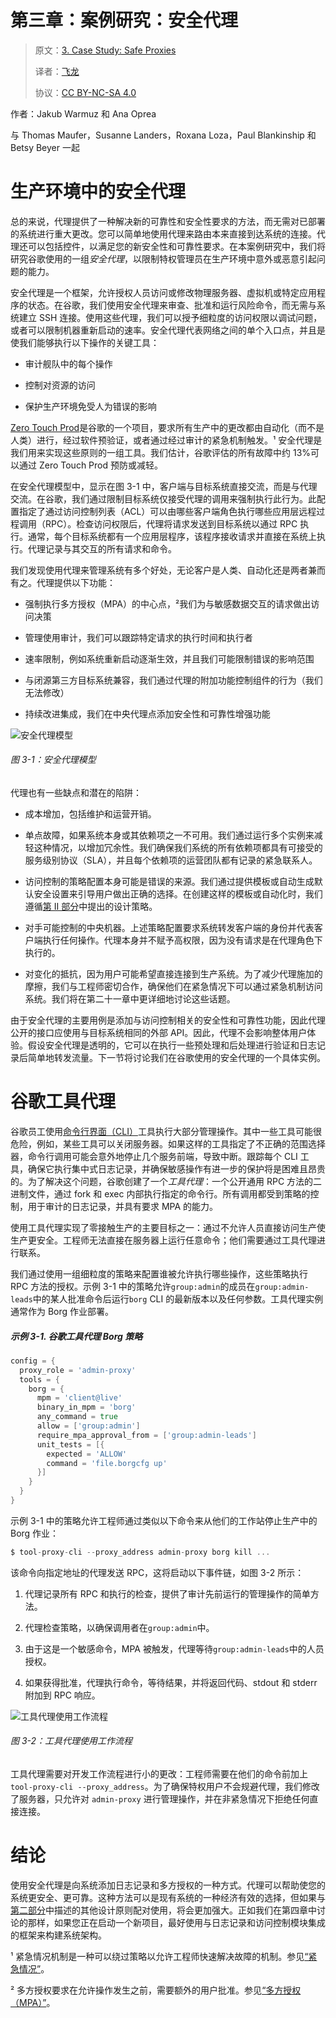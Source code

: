 # 第三章：案例研究：安全代理

> 原文：[3. Case Study: Safe Proxies](https://google.github.io/building-secure-and-reliable-systems/raw/ch03.html)
> 
> 译者：[飞龙](https://github.com/wizardforcel)
> 
> 协议：[CC BY-NC-SA 4.0](https://creativecommons.org/licenses/by-nc-sa/4.0/)


作者：Jakub Warmuz 和 Ana Oprea

与 Thomas Maufer，Susanne Landers，Roxana Loza，Paul Blankinship 和 Betsy Beyer 一起

# 生产环境中的安全代理

总的来说，代理提供了一种解决新的可靠性和安全性要求的方法，而无需对已部署的系统进行重大更改。您可以简单地使用代理来路由本来直接到达系统的连接。代理还可以包括控件，以满足您的新安全性和可靠性要求。在本案例研究中，我们将研究谷歌使用的一组*安全代理*，以限制特权管理员在生产环境中意外或恶意引起问题的能力。

安全代理是一个框架，允许授权人员访问或修改物理服务器、虚拟机或特定应用程序的状态。在谷歌，我们使用安全代理来审查、批准和运行风险命令，而无需与系统建立 SSH 连接。使用这些代理，我们可以授予细粒度的访问权限以调试问题，或者可以限制机器重新启动的速率。安全代理代表网络之间的单个入口点，并且是使我们能够执行以下操作的关键工具：

+   审计舰队中的每个操作

+   控制对资源的访问

+   保护生产环境免受人为错误的影响

[Zero Touch Prod](https://oreil.ly/_4rAo)是谷歌的一个项目，要求所有生产中的更改都由自动化（而不是人类）进行，经过软件预验证，或者通过经过审计的紧急机制触发。¹ 安全代理是我们用来实现这些原则的一组工具。我们估计，谷歌评估的所有故障中约 13%可以通过 Zero Touch Prod 预防或减轻。

在安全代理模型中，显示在图 3-1 中，客户端与目标系统直接交流，而是与代理交流。在谷歌，我们通过限制目标系统仅接受代理的调用来强制执行此行为。此配置指定了通过访问控制列表（ACL）可以由哪些客户端角色执行哪些应用层远程过程调用（RPC）。检查访问权限后，代理将请求发送到目标系统以通过 RPC 执行。通常，每个目标系统都有一个应用层程序，该程序接收请求并直接在系统上执行。代理记录与其交互的所有请求和命令。

我们发现使用代理来管理系统有多个好处，无论客户是人类、自动化还是两者兼而有之。代理提供以下功能：

+   强制执行多方授权（MPA）的中心点，²我们为与敏感数据交互的请求做出访问决策

+   管理使用审计，我们可以跟踪特定请求的执行时间和执行者

+   速率限制，例如系统重新启动逐渐生效，并且我们可能限制错误的影响范围

+   与闭源第三方目标系统兼容，我们通过代理的附加功能控制组件的行为（我们无法修改）

+   持续改进集成，我们在中央代理点添加安全性和可靠性增强功能

![安全代理模型](img/bsrs_0301.png)

###### 图 3-1：安全代理模型

代理也有一些缺点和潜在的陷阱：

+   成本增加，包括维护和运营开销。

+   单点故障，如果系统本身或其依赖项之一不可用。我们通过运行多个实例来减轻这种情况，以增加冗余性。我们确保我们系统的所有依赖项都具有可接受的服务级别协议（SLA），并且每个依赖项的运营团队都有记录的紧急联系人。

+   访问控制的策略配置本身可能是错误的来源。我们通过提供模板或自动生成默认安全设置来引导用户做出正确的选择。在创建这样的模板或自动化时，我们遵循[第 II 部分](part02.html#designing_systems)中提出的设计策略。

+   对手可能控制的中央机器。上述策略配置要求系统转发客户端的身份并代表客户端执行任何操作。代理本身并不赋予高权限，因为没有请求是在代理角色下执行的。

+   对变化的抵抗，因为用户可能希望直接连接到生产系统。为了减少代理施加的摩擦，我们与工程师密切合作，确保他们在紧急情况下可以通过紧急机制访问系统。我们将在第二十一章中更详细地讨论这些话题。

由于安全代理的主要用例是添加与访问控制相关的安全性和可靠性功能，因此代理公开的接口应使用与目标系统相同的外部 API。因此，代理不会影响整体用户体验。假设安全代理是透明的，它可以在执行一些预处理和后处理进行验证和日志记录后简单地转发流量。下一节将讨论我们在谷歌使用的安全代理的一个具体实例。

# 谷歌工具代理

谷歌员工使用[命令行界面（CLI）](https://oreil.ly/7qk8Q)工具执行大部分管理操作。其中一些工具可能很危险，例如，某些工具可以关闭服务器。如果这样的工具指定了不正确的范围选择器，命令行调用可能会意外地停止几个服务前端，导致中断。跟踪每个 CLI 工具，确保它执行集中式日志记录，并确保敏感操作有进一步的保护将是困难且昂贵的。为了解决这个问题，谷歌创建了一个*工具代理*：一个公开通用 RPC 方法的二进制文件，通过 fork 和 exec 内部执行指定的命令行。所有调用都受到策略的控制，用于审计的日志记录，并具有要求 MPA 的能力。

使用工具代理实现了零接触生产的主要目标之一：通过不允许人员直接访问生产使生产更安全。工程师无法直接在服务器上运行任意命令；他们需要通过工具代理进行联系。

我们通过使用一组细粒度的策略来配置谁被允许执行哪些操作，这些策略执行 RPC 方法的授权。示例 3-1 中的策略允许`group:admin`的成员在`group:admin-leads`中的某人批准命令后运行`borg` CLI 的最新版本以及任何参数。工具代理实例通常作为 Borg 作业部署。

##### 示例 3-1. 谷歌工具代理 Borg 策略

```go
config = {
  proxy_role = 'admin-proxy'
  tools = {
    borg = {
      mpm = 'client@live'
      binary_in_mpm = 'borg'
      any_command = true
      allow = ['group:admin']
      require_mpa_approval_from = ['group:admin-leads']
      unit_tests = [{
        expected = 'ALLOW'
        command = 'file.borgcfg up'
      }]
    }
  }
}
```

示例 3-1 中的策略允许工程师通过类似以下命令来从他们的工作站停止生产中的 Borg 作业：

```go
$ tool-proxy-cli --proxy_address admin-proxy borg kill ...
```

该命令向指定地址的代理发送 RPC，这将启动以下事件链，如图 3-2 所示：

1.  代理记录所有 RPC 和执行的检查，提供了审计先前运行的管理操作的简单方法。

1.  代理检查策略，以确保调用者在`group:admin`中。

1.  由于这是一个敏感命令，MPA 被触发，代理等待`group:admin-leads`中的人员授权。

1.  如果获得批准，代理执行命令，等待结果，并将返回代码、stdout 和 stderr 附加到 RPC 响应。

![工具代理使用工作流程](img/bsrs_0302.png)

###### 图 3-2：工具代理使用工作流程

工具代理需要对开发工作流程进行小的更改：工程师需要在他们的命令前加上 `tool-proxy-cli --proxy_address`。为了确保特权用户不会规避代理，我们修改了服务器，只允许对 `admin-proxy` 进行管理操作，并在非紧急情况下拒绝任何直接连接。

# 结论

使用安全代理是向系统添加日志记录和多方授权的一种方式。代理可以帮助使您的系统更安全、更可靠。这种方法可以是现有系统的一种经济有效的选择，但如果与[第二部分](part02.html#designing_systems)中描述的其他设计原则配对使用，将会更加强大。正如我们在第四章中讨论的那样，如果您正在启动一个新项目，最好使用与日志记录和访问控制模块集成的框架来构建系统架构。

¹ 紧急情况机制是一种可以绕过策略以允许工程师快速解决故障的机制。参见[“紧急情况”](ch05.html#breakglass)。

² 多方授权要求在允许操作发生之前，需要额外的用户批准。参见[“多方授权（MPA）”](ch05.html#multi_party_authorization_left_parenthe)。
